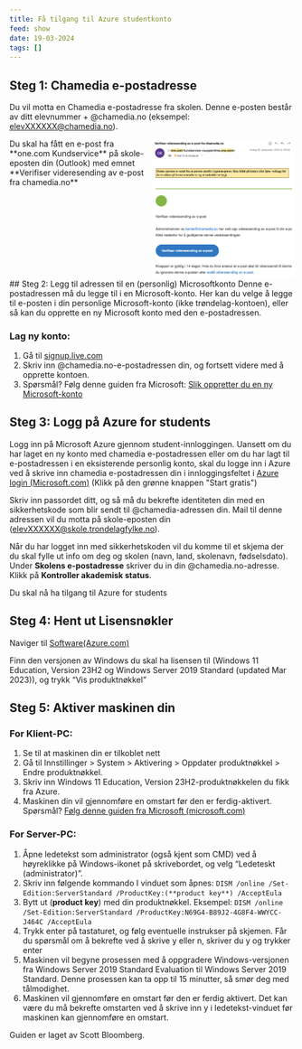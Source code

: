 ```yaml
---
title: Få tilgang til Azure studentkonto
feed: show
date: 19-03-2024
tags: []
---
```

## Steg 1: Chamedia e-postadresse
Du vil motta en Chamedia e-postadresse fra skolen. Denne e-posten består av ditt elevnummer + @chamedia.no (eksempel: elevXXXXXX@chamedia.no).

<img src="/assets/img/nettverkslab/onecomforward.png" style="float:right;width:50%">
Du skal ha fått en e-post fra **one.com Kundservice** på skole-eposten din (Outlook) med emnet **Verifiser videresending av e-post fra chamedia.no**

<div style="clear:both"></div>
## Steg 2: Legg til adressen til en (personlig) Microsoftkonto
Denne e-postadressen må du legge til i en Microsoft-konto. Her kan du velge å legge til e-posten i din personlige Microsoft-konto (ikke trøndelag-kontoen), eller så kan du opprette en ny Microsoft konto med den e-postadressen.

### Lag ny konto:
1. Gå til [signup.live.com](https://signup.live.com)
2. Skriv inn @chamedia.no-e-postadressen din, og fortsett videre med å opprette kontoen. 
4. Spørsmål? Følg denne guiden fra Microsoft: [Slik oppretter du en ny Microsoft-konto](https://support.microsoft.com/nb-no/account-billing/slik-oppretter-du-en-ny-microsoft-konto-a84675c3-3e9e-17cf-2911-3d56b15c0aaf)


## Steg 3: Logg på Azure for students
Logg inn på Microsoft Azure gjennom student-innloggingen. Uansett om du har laget en ny konto med chamedia e-postadressen eller om du har lagt til e-postadressen i en eksisterende personlig konto, skal du logge inn i Azure ved å skrive inn chamedia e-postadressen din i innloggingsfeltet i [Azure login (Microsoft.com)](https://azure.microsoft.com/nb-no/free/students) (Klikk på den grønne knappen "Start gratis")

Skriv inn passordet ditt, og så må du bekrefte identiteten din med en sikkerhetskode som blir sendt til @chamedia-adressen din. Mail til denne adressen vil du motta på skole-eposten din (elevXXXXXX@skole.trondelagfylke.no).

Når du har logget inn med sikkerhetskoden vil du komme til et skjema der du skal fylle ut info om deg og skolen (navn, land, skolenavn, fødselsdato). Under **Skolens e-postadresse** skriver du in din @chamedia.no-adresse. Klikk på **Kontroller akademisk status**.

Du skal nå ha tilgang til Azure for students

## Steg 4: Hent ut Lisensnøkler
Naviger til [Software(Azure.com)](https://portal.azure.com/#view/Microsoft_Azure_Education/EducationMenuBlade/~/software)

Finn den versjonen av Windows du skal ha lisensen til (Windows 11 Education, Version 23H2 og Windows Server 2019 Standard (updated Mar 2023)), og trykk “Vis produktnøkkel”

## Steg 5: Aktiver maskinen din

### For Klient-PC:

1. Se til at maskinen din er tilkoblet nett
2. Gå til Innstillinger > System > Aktivering > Oppdater produktnøkkel > Endre produktnøkkel.
3. Skriv inn Windows 11 Education, Version 23H2-produktnøkkelen du fikk fra Azure.
4. Maskinen din vil gjennomføre en omstart før den er ferdig-aktivert. 
Spørsmål? [Følg denne guiden fra Microsoft (microsoft.com)](https://support.microsoft.com/nb-no/windows/aktivere-windows-c39005d4-95ee-b91e-b399-2820fda32227)

### For Server-PC:
1. Åpne ledetekst som administrator (også kjent som CMD) ved å høyreklikke på Windows-ikonet på skrivebordet, og velg “Ledeteskt (administrator)”.
2. Skriv inn følgende kommando I vinduet som åpnes: 
	`DISM /online /Set-Edition:ServerStandard /ProductKey:(**product key**) /AcceptEula`
4. Bytt ut (**product key**) med din produktnøkkel. 
	Eksempel: `DISM /online /Set-Edition:ServerStandard /ProductKey:N69G4-B89J2-4G8F4-WWYCC-J464C /AcceptEula`
6. Trykk enter på tastaturet, og følg eventuelle instrukser på skjemen. Får du spørsmål om å bekrefte ved å skrive y eller n, skriver du y og trykker enter
7. Maskinen vil begyne prosessen med å oppgradere Windows-versjonen fra Windows Server 2019 Standard Evaluation til Windows Server 2019 Standard. Denne prosessen kan ta opp til 15 minutter, så smør deg med tålmodighet.
8. Maskinen vil gjennomføre en omstart før den er ferdig aktivert. Det kan være du må bekrefte omstarten ved å skrive inn y i ledetekst-vinduet før maskinen kan gjennomføre en omstart.


Guiden er laget av Scott Bloomberg.